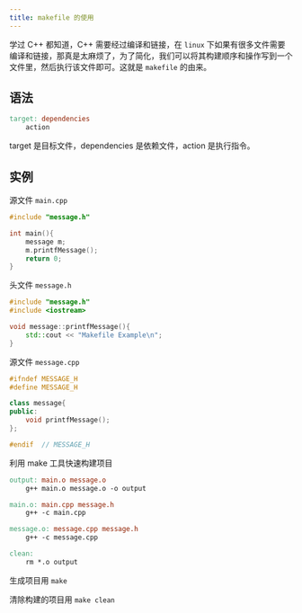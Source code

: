 ```yaml
---
title: makefile 的使用
---
```


学过 C++ 都知道，C++ 需要经过编译和链接，在 `linux` 下如果有很多文件需要编译和链接，那真是太麻烦了，为了简化，我们可以将其构建顺序和操作写到一个文件里，然后执行该文件即可。这就是 `makefile` 的由来。

## 语法

```makefile
target: dependencies
	action
```

target 是目标文件，dependencies 是依赖文件，action 是执行指令。

## 实例

源文件 `main.cpp`

```c++
#include "message.h"

int main(){
	message m;
	m.printfMessage();
	return 0; 
}
```

头文件 `message.h`

```c++
#include "message.h"
#include <iostream>

void message::printfMessage(){
	std::cout << "Makefile Example\n";
}
```

源文件 `message.cpp`

```c++
#ifndef MESSAGE_H
#define MESSAGE_H

class message{
public:
	void printfMessage();
};

#endif  // MESSAGE_H
```

利用 make 工具快速构建项目

```makefile
output: main.o message.o
	g++ main.o message.o -o output

main.o: main.cpp message.h
	g++ -c main.cpp

message.o: message.cpp message.h
	g++ -c message.cpp

clean: 
	rm *.o output
```

生成项目用 `make`

清除构建的项目用 `make clean` 

